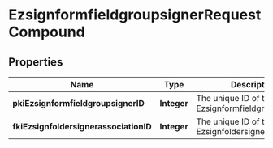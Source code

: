 

# EzsignformfieldgroupsignerRequestCompound

## Properties

Name | Type | Description | Notes
------------ | ------------- | ------------- | -------------
**pkiEzsignformfieldgroupsignerID** | **Integer** | The unique ID of the Ezsignformfieldgroupsigner |  [optional]
**fkiEzsignfoldersignerassociationID** | **Integer** | The unique ID of the Ezsignfoldersignerassociation | 




